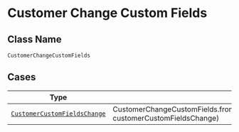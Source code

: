 
# Customer Change Custom Fields

## Class Name

`CustomerChangeCustomFields`

## Cases

| Type | Factory Method |
|  --- | --- |
| [`CustomerCustomFieldsChange`](../../../doc/models/customer-custom-fields-change.md) | CustomerChangeCustomFields.fromCustomerCustomFieldsChange(CustomerCustomFieldsChange customerCustomFieldsChange) |

